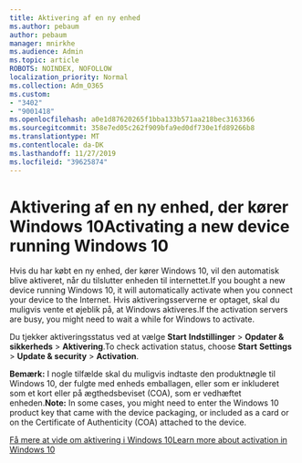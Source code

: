 ```yaml
---
title: Aktivering af en ny enhed
ms.author: pebaum
author: pebaum
manager: mnirkhe
ms.audience: Admin
ms.topic: article
ROBOTS: NOINDEX, NOFOLLOW
localization_priority: Normal
ms.collection: Adm_O365
ms.custom:
- "3402"
- "9001418"
ms.openlocfilehash: a0e1d87620265f1bba133b571aa218bec3163366
ms.sourcegitcommit: 358e7ed05c262f909bfa9ed0df730e1fd89266b8
ms.translationtype: MT
ms.contentlocale: da-DK
ms.lasthandoff: 11/27/2019
ms.locfileid: "39625874"
---
```

# <a name="activating-a-new-device-running-windows-10"></a><span data-ttu-id="da719-102">Aktivering af en ny enhed, der kører Windows 10</span><span class="sxs-lookup"><span data-stu-id="da719-102">Activating a new device running Windows 10</span></span>

<span data-ttu-id="da719-103">Hvis du har købt en ny enhed, der kører Windows 10, vil den automatisk blive aktiveret, når du tilslutter enheden til internettet.</span><span class="sxs-lookup"><span data-stu-id="da719-103">If you bought a new device running Windows 10, it will automatically activate when you connect your device to the Internet.</span></span> <span data-ttu-id="da719-104">Hvis aktiveringsserverne er optaget, skal du muligvis vente et øjeblik på, at Windows aktiveres.</span><span class="sxs-lookup"><span data-stu-id="da719-104">If the activation servers are busy, you might need to wait a while for Windows to activate.</span></span>

<span data-ttu-id="da719-105">Du tjekker aktiveringsstatus ved at vælge **Start** **Indstillinger** > **Opdater & sikkerheds** > **Aktivering**.</span><span class="sxs-lookup"><span data-stu-id="da719-105">To check activation status, choose **Start** **Settings** > **Update & security** > **Activation**.</span></span>

<span data-ttu-id="da719-106">**Bemærk:** I nogle tilfælde skal du muligvis indtaste den produktnøgle til Windows 10, der fulgte med enheds emballagen, eller som er inkluderet som et kort eller på ægthedsbeviset (COA), som er vedhæftet enheden.</span><span class="sxs-lookup"><span data-stu-id="da719-106">**Note:** In some cases, you might need to enter the Windows 10 product key that came with the device packaging, or included as a card or on the Certificate of Authenticity (COA) attached to the device.</span></span>

[<span data-ttu-id="da719-107">Få mere at vide om aktivering i Windows 10</span><span class="sxs-lookup"><span data-stu-id="da719-107">Learn more about activation in Windows 10</span></span>](https://support.microsoft.com/help/12440)